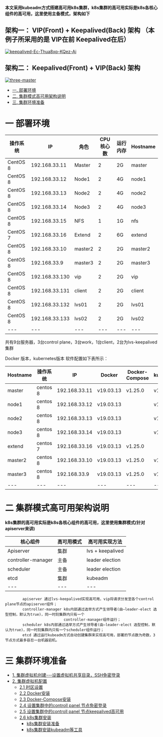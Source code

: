 **本文采用kubeadm方式搭建高可用k8s集群，k8s集群的高可用实际是k8s各核心组件的高可用，这里使用主备模式，架构如下**

## 架构一： VIP(Front) + Keepalived(Back) 架构 （本例子所采用的是 VIP在前  Keepalived在后）

<a href="https://ibb.co/pjvgCQD"><img src="https://i.ibb.co/DfDN3YX/keepalived-Ec-Thua8xp-KQez-Ai.png" alt="keepalived-Ec-Thua8xp-KQez-Ai" border="0"></a>

## 架构二： Keepalived(Front) + VIP(Back) 架构

<a href="https://ibb.co/HDBwm5p"><img src="https://i.ibb.co/3y46tgY/three-master.png" alt="three-master" border="0"></a>


* [一. 部署环境](#一-部署环境)
* [二. 集群模式高可用架构说明](#二-集群模式高可用架构说明)
* [三. 集群环境准备](#三-集群环境准备)


# 一 部署环境

操作系统|	IP|	           角色|	  CPU核心数	|运行内存	|Hostname|
---|---|---|---|---|---|
CentOS 8|	192.168.33.11 |	Master|	2	 |         2G|	   master|
CentOS 8|	192.168.33.12	| Node1 |	  2|	          4G|	    node1|
CentOS 8	| 192.168.33.13	| Node2	|  2	  |        4G	 |   node2|
CentOS 8	| 192.168.33.14	|Node3|	  2	|          4G	|    node3|
CentOS 8	| 192.168.33.15	| NFS	  |  1	 |         1G	  |   nfs|
CentOS 7	| 192.168.33.16 |	Extend |	2	 |          6G	|    extend|
CentOS 8| 192.168.33.10|master2|2|                  2G  |master2|
CentOS 8| 192.168.33.9|master3|2|                   2G  |master3|
CentOS 8| 192.168.33.130|vip|2|                     2G  |vip|
CentOS 8| 192.168.33.131|client|2|                  2G  |client|
CentOS 8| 192.168.33.132|lvs01|2|                  2G  |lvs01|
CentOS 8| 192.168.33.133|lvs02|2|                  2G  |lvs02|
---|---|---|---|---|---|

共有9台服务器，3台control plane，3台work，1台client，2台为lvs-keepalived集群

Docker 版本，kubernetes版本 软件配置如下表所示：

Hostname|操作系统|  IP | Docker|Docker-Compose|kubernetes|Redis|MySQL|Harbor|
---|---|---|---|---|---|---|---|---|
master|centos 8|192.168.33.11|v19.03.13|v1.25.0|v1.19.3|||V1.8.4|
node1|centos 8|192.168.33.12|v19.03.13||v1.19.3||||
node2|centos 8|192.168.33.13|v19.03.13||v1.19.3||||
node3|centos 8|192.168.33.14|v19.03.13||v1.19.3||||
extend|centos 7|192.168.33.16|v19.03.13|v1.25.0||V4.0.14|V5.7.24||
master2|centos 8|192.168.33.10|v19.03.13|v1.25.0|v1.19.3||||
master3|centos 8|192.168.33.9|v19.03.13|v1.25.0|v1.19.3||||
---|---|---|---|---|---|---|


# 二 集群模式高可用架构说明

**k8s集群的高可用实际是k8s各核心组件的高可用，这里使用集群模式(针对apiserver来讲)**

核心组件|	 高可用模式|	    高可用实现方法 |
---|---|---|
Apiserver|集群| lvs + keepalived|
controller-manager|主备| leader election|
scheduler|主备|leader election|
etcd|集群|kubeadm|
---|---|---|

            apiserver 通过lvs-keepalived实现高可用，vip将请求分发至各个control plane节点的apiserver组件；
            controller-manager k8s内部通过选举方式产生领导者(由–leader-elect 选型控制，默认为true)，同一时刻集群内只有一个
                               controller-manager组件运行；
            scheduler k8s内部通过选举方式产生领导者(由–leader-elect 选型控制，默认为true)，同一时刻集群内只有一个scheduler组件运行；
            etcd 通过运行kubeadm方式自动创建集群来实现高可用，部署的节点数为奇数，3节点方式最多容忍一台机器宕机。

# 三 集群环境准备
     
  * [1. 集群虚拟机创建---设置虚拟机共享目录，SSH免密登录](https://github.com/stevenli91748/DEMO/blob/master/Spring%20Cloud%20%E5%BE%AE%E6%9C%8D%E5%8A%A1%E6%9D%83%E9%99%90%E7%B3%BB%E7%BB%9F%E6%90%AD%E5%BB%BA%E6%95%99%E7%A8%8B%E9%A1%B9%E7%9B%AE%E5%AE%9E%E6%93%8D---2020/%E7%AC%AC%E4%B9%9D%E7%AB%A0%20K8S%E9%9B%86%E7%BE%A4%E9%83%A8%E7%BD%B2/9.1%20%E9%9B%86%E7%BE%A4%E7%8E%AF%E5%A2%83%E5%87%86%E5%A4%87.md)
  * [2. 集群虚拟机配置]()
      * [2.1 时区设置](https://github.com/stevenli91748/DEMO/blob/master/Spring%20Cloud%20%E5%BE%AE%E6%9C%8D%E5%8A%A1%E6%9D%83%E9%99%90%E7%B3%BB%E7%BB%9F%E6%90%AD%E5%BB%BA%E6%95%99%E7%A8%8B%E9%A1%B9%E7%9B%AE%E5%AE%9E%E6%93%8D---2020/%E7%AC%AC%E4%B9%9D%E7%AB%A0%20K8S%E9%9B%86%E7%BE%A4%E9%83%A8%E7%BD%B2/9.2%20%E5%AE%89%E8%A3%85%E7%AC%AC%E4%B8%89%E6%96%B9%E6%9C%8D%E5%8A%A1.md#时区设置)    
      * [2.2 Docker安装](https://github.com/stevenli91748/DEMO/blob/master/Spring%20Cloud%20%E5%BE%AE%E6%9C%8D%E5%8A%A1%E6%9D%83%E9%99%90%E7%B3%BB%E7%BB%9F%E6%90%AD%E5%BB%BA%E6%95%99%E7%A8%8B%E9%A1%B9%E7%9B%AE%E5%AE%9E%E6%93%8D---2020/%E7%AC%AC%E4%B9%9D%E7%AB%A0%20K8S%E9%9B%86%E7%BE%A4%E9%83%A8%E7%BD%B2/9.2%20%E5%AE%89%E8%A3%85%E7%AC%AC%E4%B8%89%E6%96%B9%E6%9C%8D%E5%8A%A1.md#Docker安装)
      * [2.3 Docker-Compose安装](https://github.com/stevenli91748/DEMO/blob/master/Spring%20Cloud%20%E5%BE%AE%E6%9C%8D%E5%8A%A1%E6%9D%83%E9%99%90%E7%B3%BB%E7%BB%9F%E6%90%AD%E5%BB%BA%E6%95%99%E7%A8%8B%E9%A1%B9%E7%9B%AE%E5%AE%9E%E6%93%8D---2020/%E7%AC%AC%E4%B9%9D%E7%AB%A0%20K8S%E9%9B%86%E7%BE%A4%E9%83%A8%E7%BD%B2/9.2%20%E5%AE%89%E8%A3%85%E7%AC%AC%E4%B8%89%E6%96%B9%E6%9C%8D%E5%8A%A1.md#Docker-Compose安装)    
      * [2.4 设置集群中的controll panel 节点免密登录](https://github.com/stevenli91748/DEMO/blob/master/Spring%20Cloud%20%E5%BE%AE%E6%9C%8D%E5%8A%A1%E6%9D%83%E9%99%90%E7%B3%BB%E7%BB%9F%E6%90%AD%E5%BB%BA%E6%95%99%E7%A8%8B%E9%A1%B9%E7%9B%AE%E5%AE%9E%E6%93%8D---2020/%E7%AC%AC%E4%B9%9D%E7%AB%A0%20K8S%E9%9B%86%E7%BE%A4%E9%83%A8%E7%BD%B2/%E4%B8%89%E4%B8%BB%E4%B8%89%E4%BB%8E%E7%9A%84K8S%E9%9B%86%E7%BE%A4%E7%BB%93%E6%9E%84%E4%B9%8B%E5%85%8D%E5%AF%86%E7%99%BB%E5%BD%95.md)
      * [2.5 设置集群中的controll panel 节点keepalived高可用]()
      * [2.6 k8s集群安装]()
         * [k8s集群安装准备](https://github.com/stevenli91748/DEMO/blob/master/Spring%20Cloud%20%E5%BE%AE%E6%9C%8D%E5%8A%A1%E6%9D%83%E9%99%90%E7%B3%BB%E7%BB%9F%E6%90%AD%E5%BB%BA%E6%95%99%E7%A8%8B%E9%A1%B9%E7%9B%AE%E5%AE%9E%E6%93%8D---2020/%E7%AC%AC%E4%B9%9D%E7%AB%A0%20K8S%E9%9B%86%E7%BE%A4%E9%83%A8%E7%BD%B2/9.3%20%E7%94%A8Kubeadm%E6%90%AD%E5%BB%BAK8S%E9%9B%86%E7%BE%A4.md#1-安装准备)
         * [k8s集群安装kubeadm等工具](https://github.com/stevenli91748/DEMO/blob/master/Spring%20Cloud%20%E5%BE%AE%E6%9C%8D%E5%8A%A1%E6%9D%83%E9%99%90%E7%B3%BB%E7%BB%9F%E6%90%AD%E5%BB%BA%E6%95%99%E7%A8%8B%E9%A1%B9%E7%9B%AE%E5%AE%9E%E6%93%8D---2020/%E7%AC%AC%E4%B9%9D%E7%AB%A0%20K8S%E9%9B%86%E7%BE%A4%E9%83%A8%E7%BD%B2/9.3%20%E7%94%A8Kubeadm%E6%90%AD%E5%BB%BAK8S%E9%9B%86%E7%BE%A4.md#2-安装kubeadm等工具)
